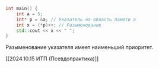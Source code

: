 ```cpp
int main() {
	int a = 5;
	int* p = &a; // Указатель на область памяти a
	int x = (*p)++; // Разыменование
	std::cout << x << " ";
}
```

Разыменование указателя имеет наименьший приоритет.

[[2024.10.15 ИТП (Псевдопрактика)]]